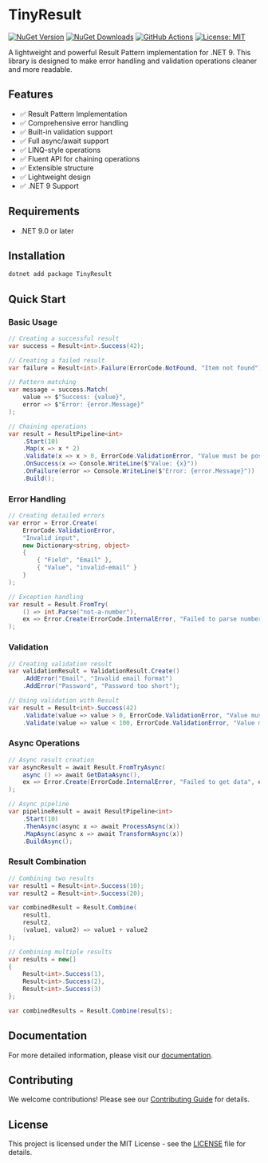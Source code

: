 # TinyResult

[![NuGet Version](https://img.shields.io/nuget/v/TinyResult.svg)](https://www.nuget.org/packages/TinyResult)
[![NuGet Downloads](https://img.shields.io/nuget/dt/TinyResult.svg)](https://www.nuget.org/packages/TinyResult)
[![GitHub Actions](https://github.com/muratdincc/tiny-result/actions/workflows/release.yml/badge.svg)](https://github.com/muratdincc/tiny-result/actions/workflows/release.yml)
[![License: MIT](https://img.shields.io/badge/License-MIT-yellow.svg)](https://opensource.org/licenses/MIT)

A lightweight and powerful Result Pattern implementation for .NET 9. This library is designed to make error handling and validation operations cleaner and more readable.

## Features

- ✅ Result Pattern Implementation
- ✅ Comprehensive error handling
- ✅ Built-in validation support
- ✅ Full async/await support
- ✅ LINQ-style operations
- ✅ Fluent API for chaining operations
- ✅ Extensible structure
- ✅ Lightweight design
- ✅ .NET 9 Support

## Requirements

- .NET 9.0 or later

## Installation

```bash
dotnet add package TinyResult
```

## Quick Start

### Basic Usage

```csharp
// Creating a successful result
var success = Result<int>.Success(42);

// Creating a failed result
var failure = Result<int>.Failure(ErrorCode.NotFound, "Item not found");

// Pattern matching
var message = success.Match(
    value => $"Success: {value}",
    error => $"Error: {error.Message}"
);

// Chaining operations
var result = ResultPipeline<int>
    .Start(10)
    .Map(x => x * 2)
    .Validate(x => x > 0, ErrorCode.ValidationError, "Value must be positive")
    .OnSuccess(x => Console.WriteLine($"Value: {x}"))
    .OnFailure(error => Console.WriteLine($"Error: {error.Message}"))
    .Build();
```

### Error Handling

```csharp
// Creating detailed errors
var error = Error.Create(
    ErrorCode.ValidationError,
    "Invalid input",
    new Dictionary<string, object>
    {
        { "Field", "Email" },
        { "Value", "invalid-email" }
    }
);

// Exception handling
var result = Result.FromTry(
    () => int.Parse("not-a-number"),
    ex => Error.Create(ErrorCode.InternalError, "Failed to parse number", ex)
);
```

### Validation

```csharp
// Creating validation result
var validationResult = ValidationResult.Create()
    .AddError("Email", "Invalid email format")
    .AddError("Password", "Password too short");

// Using validation with Result
var result = Result<int>.Success(42)
    .Validate(value => value > 0, ErrorCode.ValidationError, "Value must be positive")
    .Validate(value => value < 100, ErrorCode.ValidationError, "Value must be less than 100");
```

### Async Operations

```csharp
// Async result creation
var asyncResult = await Result.FromTryAsync(
    async () => await GetDataAsync(),
    ex => Error.Create(ErrorCode.InternalError, "Failed to get data", ex)
);

// Async pipeline
var pipelineResult = await ResultPipeline<int>
    .Start(10)
    .ThenAsync(async x => await ProcessAsync(x))
    .MapAsync(async x => await TransformAsync(x))
    .BuildAsync();
```

### Result Combination

```csharp
// Combining two results
var result1 = Result<int>.Success(10);
var result2 = Result<int>.Success(20);

var combinedResult = Result.Combine(
    result1,
    result2,
    (value1, value2) => value1 + value2
);

// Combining multiple results
var results = new[]
{
    Result<int>.Success(1),
    Result<int>.Success(2),
    Result<int>.Success(3)
};

var combinedResults = Result.Combine(results);
```

## Documentation

For more detailed information, please visit our [documentation](https://muratdincc.github.io/tiny-result/).

## Contributing

We welcome contributions! Please see our [Contributing Guide](CONTRIBUTING.md) for details.

## License

This project is licensed under the MIT License - see the [LICENSE](LICENSE) file for details.
